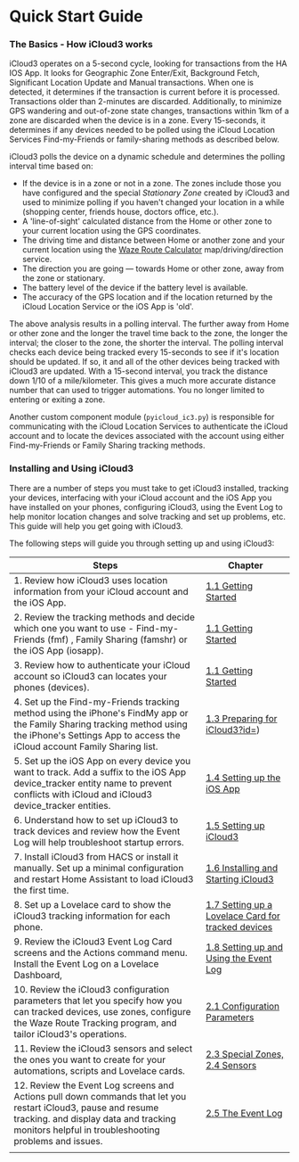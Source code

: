 # Quick Start Guide

### The Basics - How iCloud3 works

iCloud3 operates on a 5-second cycle, looking for transactions from the HA IOS App. It looks for Geographic Zone Enter/Exit, Background Fetch, Significant Location Update and Manual transactions. When one is detected, it determines if the transaction is current before it is processed. Transactions older than 2-minutes are discarded. Additionally, to minimize GPS wandering and out-of-zone state changes, transactions within 1km of a zone are discarded when the device is in a zone.  Every 15-seconds, it determines if any devices needed to be polled using the iCloud Location Services Find-my-Friends or family-sharing methods as described below.

iCloud3 polls the device on a dynamic schedule and determines the polling interval time based on:

- If the device is in a zone or not in a zone. The zones include those you have configured and the special *Stationary Zone* created by iCloud3 and used to minimize polling if you haven't changed your location in a while (shopping center, friends house, doctors office, etc.).
- A 'line-of-sight' calculated distance from the Home or other zone to your current location using the GPS coordinates.
- The driving time and distance between Home or another zone and your current location using the [Waze Route Calculator](http://www.waze.com) map/driving/direction service.
- The direction you are going — towards Home or other zone, away from the zone or stationary.
- The battery level of the device if the battery level is available.
- The accuracy of the GPS location and if the location returned by the iCloud Location Service or the iOS App is 'old'.

The above analysis results in a polling interval. The further away from Home or other zone and the longer the travel time back to the zone, the longer the interval; the closer to the zone, the shorter the interval. The polling interval checks each device being tracked every 15-seconds to see if it's location should be updated. If so, it and all of the other devices being tracked with iCloud3 are updated. With a 15-second interval, you track the distance down 1/10 of a mile/kilometer. This gives a much more accurate distance number that can used to trigger automations. You no longer limited to entering or exiting a zone. 

Another custom component module (`pyicloud_ic3.py`) is responsible for communicating with the iCloud Location Services to authenticate the iCloud account and to locate the devices associated with the account using either Find-my-Friends or Family Sharing tracking methods.

### Installing and Using iCloud3

There are a number of steps you must take to get iCloud3 installed, tracking your devices, interfacing with your iCloud account and the iOS App you have installed on your phones, configuring iCloud3, using the Event Log to help monitor location changes and solve tracking and set up problems, etc. This guide will help you get going with iCloud3. 

The following steps will guide you through setting up and using iCloud3:

| Steps                                                        | Chapter                                                |
| ------------------------------------------------------------ | ------------------------------------------------------ |
| 1. Review how iCloud3 uses location information from your iCloud account and the iOS App. | [1.1 Getting Started]()                                |
| 2. Review the tracking methods and decide which one you want to use - Find-my-Friends (fmf) , Family Sharing (famshr) or the iOS App (iosapp). | [1.1 Getting Started]()                                |
| 3. Review how to authenticate your iCloud account so iCloud3 can locates your phones (devices). | [1.1 Getting Started]()                                |
| 4. Set up the Find-my-Friends tracking method using the iPhone's FindMy app or the Family Sharing tracking method using the iPhone's Settings App to access the iCloud account Family Sharing list. | [1.3 Preparing for iCloud3?id=]())                     |
| 5. Set up the iOS App on every device you want to track. Add a suffix to the iOS App device_tracker entity name to prevent conflicts with iCloud and iCloud3 device_tracker entities. | [1.4 Setting up the iOS App]()                         |
| 6. Understand how to set up iCloud3 to track devices and review how the Event Log will help troubleshoot startup errors. | [1.5 Setting up iCloud3]()                             |
| 7. Install iCloud3 from HACS or install it manually. Set up a minimal configuration and restart Home Assistant to load iCloud3 the first time. | [1.6 Installing and Starting iCloud3]()                |
| 8. Set up a Lovelace card to show the iCloud3 tracking information for each phone. | [1.7 Setting up a Lovelace Card for tracked devices]() |
| 9. Review the iCloud3 Event Log Card screens and the Actions command menu. Install the Event Log on a Lovelace Dashboard, | [1.8 Setting up and Using the Event Log]()             |
| 10. Review the iCloud3 configuration parameters that let you specify how you can tracked devices, use zones, configure the Waze Route Tracking program, and tailor iCloud3's operations. | [2.1  Configuration Parameters]()                      |
| 11. Review the iCloud3 sensors and select the ones you want to create for your automations, scripts and Lovelace cards. | [2.3 Special Zones, 2.4 Sensors]()                     |
| 12. Review the Event Log screens and Actions pull down commands that let you restart iCloud3, pause and resume tracking. and display data and tracking monitors helpful in troubleshooting problems and issues. | [2.5 The Event Log]()                                  |
|                                                              |                                                        |